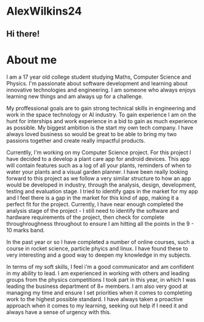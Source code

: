 # AlexWilkins24
## Hi there!
# About me
I am a 17 year old college student studying Maths, Computer Science and Physics. I'm passionate about software development and learning about innovative technologies and engineering. I am someone who always enjoys learning new things and am always up for a challenge. 

My proffessional goals are to gain strong technical skills in engineering and work in the space technology or AI industry. To gain experience I am on the hunt for interships and work experience in a bid to gain as much experience as possible. My biggest ambition is the start my own tech company. I have always loved business so would be great to be able to bring my two passions together and create really impactful products. 

Currentlly, I'm working on my Computer Science project. For this project I have decided to a develop a plant care app for android devices. This app will contain features such as a log of all your plants, reminders of when to water your plants and a visual garden planner. I have been really looking forward to this project as we follow a very similar structure to how an app would be developed in industry, through the analysis, design, development, testing and evaluation stage. I tried to identify gaps in the market for my app and I feel there is a gap in the market for this kind of app, making it a perfect fit for the project. Currently, I have near enough completed the analysis stage of the project - I still need to identify the software and hardware requirements of the project, then check for complete throughroughness throughout to ensure I am hitting all the points in the 9 - 10 marks band. 

In the past year or so I have completed a number of online courses, such a course in rocket science, particle phyics and linux. I have found these to very interesting and a good way to deepen my knowledge in my subjects. 

In terms of my soft skills, I feel i'm a good communicator and am confident in my ability to lead. I am experienced in working with others and leading groups from the physics competitions I took part in this year, in which I was leading the business department of 8+ members. I am also very good at managing my time and ensure I set priorities when it comes to completing work to the highest possible standard. I have always taken a proactive approach when it comes to my learning, seeking out help if I need it and always have a sense of urgency with this. 

